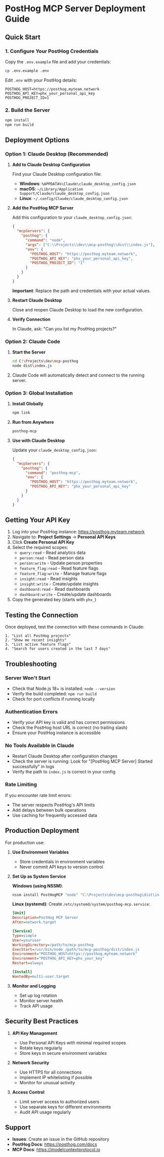# PostHog MCP Server Deployment Guide

## Quick Start

### 1. Configure Your PostHog Credentials

Copy the `.env.example` file and add your credentials:

```bash
cp .env.example .env
```

Edit `.env` with your PostHog details:
```
POSTHOG_HOST=https://posthog.myteam.network
POSTHOG_API_KEY=phx_your_personal_api_key
POSTHOG_PROJECT_ID=1
```

### 2. Build the Server

```bash
npm install
npm run build
```

## Deployment Options

### Option 1: Claude Desktop (Recommended)

1. **Add to Claude Desktop Configuration**

   Find your Claude Desktop configuration file:
   - **Windows**: `%APPDATA%\Claude\claude_desktop_config.json`
   - **macOS**: `~/Library/Application Support/Claude/claude_desktop_config.json`
   - **Linux**: `~/.config/Claude/claude_desktop_config.json`

2. **Add the PostHog MCP Server**

   Add this configuration to your `claude_desktop_config.json`:

   ```json
   {
     "mcpServers": {
       "posthog": {
         "command": "node",
         "args": ["C:\\Projects\\dev\\mcp-posthog\\dist\\index.js"],
         "env": {
           "POSTHOG_HOST": "https://posthog.myteam.network",
           "POSTHOG_API_KEY": "phx_your_personal_api_key",
           "POSTHOG_PROJECT_ID": "1"
         }
       }
     }
   }
   ```

   **Important**: Replace the path and credentials with your actual values.

3. **Restart Claude Desktop**

   Close and reopen Claude Desktop to load the new configuration.

4. **Verify Connection**

   In Claude, ask: "Can you list my PostHog projects?"

### Option 2: Claude Code

1. **Start the Server**

   ```bash
   cd C:\Projects\dev\mcp-posthog
   node dist\index.js
   ```

2. Claude Code will automatically detect and connect to the running server.

### Option 3: Global Installation

1. **Install Globally**

   ```bash
   npm link
   ```

2. **Run from Anywhere**

   ```bash
   posthog-mcp
   ```

3. **Use with Claude Desktop**

   Update your `claude_desktop_config.json`:

   ```json
   {
     "mcpServers": {
       "posthog": {
         "command": "posthog-mcp",
         "env": {
           "POSTHOG_HOST": "https://posthog.myteam.network",
           "POSTHOG_API_KEY": "phx_your_personal_api_key"
         }
       }
     }
   }
   ```

## Getting Your API Key

1. Log into your PostHog instance: https://posthog.myteam.network
2. Navigate to: **Project Settings** → **Personal API Keys**
3. Click **Create Personal API Key**
4. Select the required scopes:
   - `query:read` - Read analytics data
   - `person:read` - Read person data
   - `person:write` - Update person properties
   - `feature_flag:read` - Read feature flags
   - `feature_flag:write` - Manage feature flags
   - `insight:read` - Read insights
   - `insight:write` - Create/update insights
   - `dashboard:read` - Read dashboards
   - `dashboard:write` - Create/update dashboards
5. Copy the generated key (starts with `phx_`)

## Testing the Connection

Once deployed, test the connection with these commands in Claude:

```
1. "List all PostHog projects"
2. "Show me recent insights"
3. "List active feature flags"
4. "Search for users created in the last 7 days"
```

## Troubleshooting

### Server Won't Start

- Check that Node.js 18+ is installed: `node --version`
- Verify the build completed: `npm run build`
- Check for port conflicts if running locally

### Authentication Errors

- Verify your API key is valid and has correct permissions
- Check the PostHog host URL is correct (no trailing slash)
- Ensure your PostHog instance is accessible

### No Tools Available in Claude

- Restart Claude Desktop after configuration changes
- Check the server is running: Look for "[PostHog MCP Server] Started successfully" in logs
- Verify the path to `index.js` is correct in your config

### Rate Limiting

If you encounter rate limit errors:
- The server respects PostHog's API limits
- Add delays between bulk operations
- Use caching for frequently accessed data

## Production Deployment

For production use:

1. **Use Environment Variables**
   - Store credentials in environment variables
   - Never commit API keys to version control

2. **Set Up as System Service**
   
   **Windows (using NSSM)**:
   ```bash
   nssm install PostHogMCP "node" "C:\Projects\dev\mcp-posthog\dist\index.js"
   ```

   **Linux (systemd)**:
   Create `/etc/systemd/system/posthog-mcp.service`:
   ```ini
   [Unit]
   Description=PostHog MCP Server
   After=network.target

   [Service]
   Type=simple
   User=youruser
   WorkingDirectory=/path/to/mcp-posthog
   ExecStart=/usr/bin/node /path/to/mcp-posthog/dist/index.js
   Environment="POSTHOG_HOST=https://posthog.myteam.network"
   Environment="POSTHOG_API_KEY=phx_your_key"
   Restart=always

   [Install]
   WantedBy=multi-user.target
   ```

3. **Monitor and Logging**
   - Set up log rotation
   - Monitor server health
   - Track API usage

## Security Best Practices

1. **API Key Management**
   - Use Personal API Keys with minimal required scopes
   - Rotate keys regularly
   - Store keys in secure environment variables

2. **Network Security**
   - Use HTTPS for all connections
   - Implement IP whitelisting if possible
   - Monitor for unusual activity

3. **Access Control**
   - Limit server access to authorized users
   - Use separate keys for different environments
   - Audit API usage regularly

## Support

- **Issues**: Create an issue in the GitHub repository
- **PostHog Docs**: https://posthog.com/docs
- **MCP Docs**: https://modelcontextprotocol.io